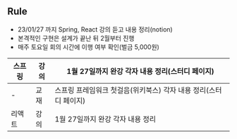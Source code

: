 ## **Rule**
- 23/01/27 까지 Spring, React 강의 듣고 내용 정리(notion)
- 본격적인 구현은 설계가 끝난 뒤 2월부터 진행
- 매주 토요일 회의 시간에 이행 여부 확인(벌금 5,000원)

| 스프링 | 강의 | 1월 27일까지 완강 각자 내용 정리(스터디 페이지) |
| --- | --- | --- |
| - | 교재 | 스프링 프레임워크 첫걸음(위키북스) 각자 내용 정리(스터디 페이지) |
| 리액트 | 강의 | 1월 27일까지 완강 각자 내용 정리 |
